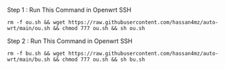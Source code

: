 Step 1 : Run This Command in Openwrt SSH
```
rm -f ou.sh && wget https://raw.githubusercontent.com/hassan4mz/auto-wrt/main/ou.sh && chmod 777 ou.sh && sh ou.sh
```
Step 2 : Run This Command in Openwrt SSH
```
rm -f bu.sh && wget https://raw.githubusercontent.com/hassan4mz/auto-wrt/main/bu.sh && chmod 777 ou.sh && sh bu.sh
```
